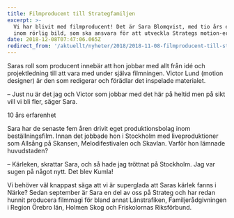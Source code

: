```yaml
---
title: Filmproducent till Strategfamiljen
excerpt: >-
  Vi har blivit med filmproducent! Det är Sara Blomqvist, med tio års erfarenhet
  inom rörlig bild, som ska ansvara för att utveckla Strategs motion-erbjudande.
date: 2018-12-08T07:47:06.065Z
redirect_from: '/aktuellt/nyheter/2018/2018-11-08-filmproducent-till-strategfamiljen.html'
---
```


Saras roll som producent innebär att hon jobbar med allt från idé och projektledning till att vara med under själva filmningen. Victor Lund (motion designer) är den som redigerar och förädlar det inspelade materialet.

– Just nu är det jag och Victor som jobbar med det här på heltid men på sikt vill vi bli fler, säger Sara.

10 års erfarenhet

Sara har de senaste fem åren drivit eget produktionsbolag inom beställningsfilm. Innan det jobbade hon i Stockholm med liveproduktioner som Allsång på Skansen, Melodifestivalen och Skavlan. Varför hon lämnade huvudstaden?

– Kärleken, skrattar Sara, och så hade jag tröttnat på Stockholm. Jag var sugen på något nytt. Det blev Kumla!

Vi behöver väl knappast säga att vi är superglada att Saras kärlek fanns i Närke? Sedan september är Sara en del av oss på Strateg och har redan hunnit producera filmmagi för bland annat Länstrafiken, Familjerådgivningen i Region Örebro län, Holmen Skog och Friskolornas Riksförbund.
